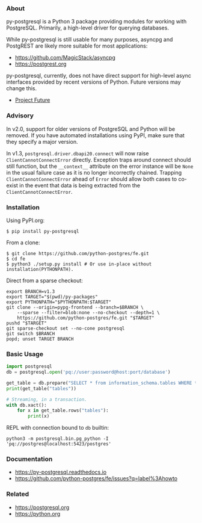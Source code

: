 ### About

py-postgresql is a Python 3 package providing modules for working with PostgreSQL.
Primarily, a high-level driver for querying databases.

While py-postgresql is still usable for many purposes, asyncpg and PostgREST are
likely more suitable for most applications:

- https://github.com/MagicStack/asyncpg
- https://postgrest.org

py-postgresql, currently, does not have direct support for high-level async
interfaces provided by recent versions of Python. Future versions may change this.

- [Project Future](https://github.com/python-postgres/fe/issues/124)

### Advisory

In v2.0, support for older versions of PostgreSQL and Python will be removed.
If you have automated installations using PyPI, make sure that they specify a major version.

In v1.3, `postgresql.driver.dbapi20.connect` will now raise `ClientCannotConnectError` directly.
Exception traps around connect should still function, but the `__context__` attribute
on the error instance will be `None` in the usual failure case as it is no longer
incorrectly chained. Trapping `ClientCannotConnectError` ahead of `Error` should
allow both cases to co-exist in the event that data is being extracted from
the `ClientCannotConnectError`.

### Installation

Using PyPI.org:

	$ pip install py-postgresql

From a clone:

	$ git clone https://github.com/python-postgres/fe.git
	$ cd fe
	$ python3 ./setup.py install # Or use in-place without installation(PYTHONPATH).

Direct from a sparse checkout:

	export BRANCH=v1.3
	export TARGET="$(pwd)/py-packages"
	export PYTHONPATH="$PYTHONPATH:$TARGET"
	git clone --origin=pypg-frontend --branch=$BRANCH \
		--sparse --filter=blob:none --no-checkout --depth=1 \
		https://github.com/python-postgres/fe.git "$TARGET"
	pushd "$TARGET"
	git sparse-checkout set --no-cone postgresql
	git switch $BRANCH
	popd; unset TARGET BRANCH

### Basic Usage

```python
import postgresql
db = postgresql.open('pq://user:password@host:port/database')

get_table = db.prepare("SELECT * from information_schema.tables WHERE table_name = $1")
print(get_table("tables"))

# Streaming, in a transaction.
with db.xact():
	for x in get_table.rows("tables"):
		print(x)
```

REPL with connection bound to `db` builtin:

	python3 -m postgresql.bin.pg_python -I 'pq://postgres@localhost:5423/postgres'

### Documentation

- https://py-postgresql.readthedocs.io
- https://github.com/python-postgres/fe/issues?q=label%3Ahowto

### Related

- https://postgresql.org
- https://python.org
